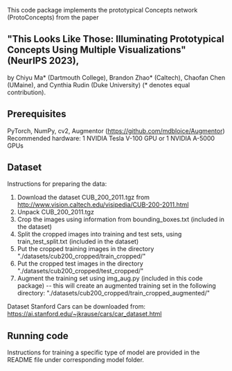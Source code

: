 This code package implements the prototypical Concepts network (ProtoConcepts)
from the paper 

## "This Looks Like Those: Illuminating Prototypical Concepts Using Multiple Visualizations"(NeurIPS 2023), 

by Chiyu Ma* (Dartmouth College), Brandon Zhao* (Caltech),
Chaofan Chen (UMaine), and Cynthia Rudin (Duke University)
(* denotes equal contribution).
## Prerequisites
PyTorch, NumPy, cv2, Augmentor (https://github.com/mdbloice/Augmentor)
Recommended hardware: 1 NVIDIA Tesla V-100 GPU or 1 NVIDIA A-5000 GPUs

## Dataset 
Instructions for preparing the data:
1. Download the dataset CUB_200_2011.tgz from http://www.vision.caltech.edu/visipedia/CUB-200-2011.html
3. Unpack CUB_200_2011.tgz
4. Crop the images using information from bounding_boxes.txt (included in the dataset)
5. Split the cropped images into training and test sets, using train_test_split.txt (included in the dataset)
6. Put the cropped training images in the directory "./datasets/cub200_cropped/train_cropped/"
7. Put the cropped test images in the directory "./datasets/cub200_cropped/test_cropped/"
8. Augment the training set using img_aug.py (included in this code package)
   -- this will create an augmented training set in the following directory:
      "./datasets/cub200_cropped/train_cropped_augmented/"

Dataset Stanford Cars can be downloaded from: https://ai.stanford.edu/~jkrause/cars/car_dataset.html

## Running code
Instructions for training a specific type of model are provided in the README file under corresponding model folder. 
